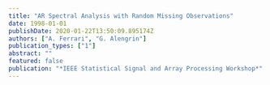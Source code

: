 ```yaml
---
title: "AR Spectral Analysis with Random Missing Observations"
date: 1998-01-01
publishDate: 2020-01-22T13:50:09.895174Z
authors: ["A. Ferrari", "G. Alengrin"]
publication_types: ["1"]
abstract: ""
featured: false
publication: "*IEEE Statistical Signal and Array Processing Workshop*"
---
```


